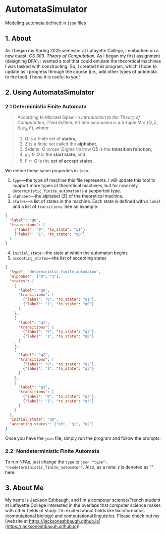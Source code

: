 <script
  src="https://cdn.mathjax.org/mathjax/latest/MathJax.js?config=TeX-AMS-MML_HTMLorMML"
  type="text/javascript">
</script>
# AutomataSimulator
Modeling automata defined in `json` files

## 1. About
As I began my Spring 2025 semester at Lafayette College, I embarked on a new quest: _CS 303: Theory of Computation_. As I began my first assignment (designing DFA), I wanted a tool that could emulate the theoretical machines I was tasked with constructing. So, I created this program, which I hope to update as I progress through the course (i.e., add other types of automata to the tool). I hope it is useful to you!

## 2. Using AutomataSimulator

### 2.1 Deterministic Finite Automata
> According to Michael Sipser in _Introduction to the Theory of Computation, Third Edition_, A finite automaton is a 5-tuple M = $(Q, \Sigma, \delta, q_0, F)$, where:
> 1. $Q$ is a finite set of **states**,
> 2. $\Sigma$ is a finite set called the **alphabet**,
> 3. $\delta: Q \cross \Sigma \rarrow Q$ is the **transition function**,
> 4. $q_0 \in Q$ is the **start state**, and
> 5. $F \subset Q$ is the **set of accept states**.

We define these same properties in `json`.

1. `type`—the type of machine this file represents. I will update this tool to support more types of theoretical machines, but for now only `deterministic_finite_automaton` is a supported type.
2. `alphabet`—the alphabet ($\Sigma$) of the theoretical machine.
3. `states`—a list of states in the machine. Each state is defined with a `label` and a list of `transitions`. See an example:
```json
{
  "label": "q0",
  "transitions": [
    {"label": "0", "to_state": "q1"},
    {"label": "1", "to_state": "q0"}
  ]
}
```
4. `initial_state`—the state at which the automaton begins
5. `accepting_states`—the list of accepting states

```json
{
  "type": "deterministic_finite_automaton",
  "alphabet": ["0", "1"],
  "states": [
    {
      "label": "q0",
      "transitions": [
        {"label": "0", "to_state": "q1"},
        {"label": "1", "to_state": "q0"}
      ]
    },
    {
      "label": "q1",
      "transitions": [
        {"label": "0", "to_state": "q2"},
        {"label": "1", "to_state": "q0"}
      ]
    },
    {
      "label": "q2",
      "transitions": [
        {"label": "0", "to_state": "q2"},
        {"label": "1", "to_state": "q3"}
      ]
    },
    {
      "label": "q3",
      "transitions": [
        {"label": "0", "to_state": "q3"},
        {"label": "1", "to_state": "q3"}
      ]
    }
  ],
  "initial_state": "q0",
  "accepting_states": ["q0", "q1", "q2"]
}
```

Once you have the `json` file, simply run the program and follow the prompts.

### 2.2: Nondeterministic Finite Automata
To run NFAs, just change the `type` to ```json "type": "nondeterministic_finite_automaton"```. Also, as a note: $\epsilon$ is denoted as "" here.

## 3. About Me
My name is Jackson Eshbaugh, and I'm a computer science/French student at Lafayette College interested in the overlaps that computer science makes with other fields of study. I'm excited about fields like bioinformatics (computational biology) and computational linguistics. Please check out my [website at https://jacksoneshbaugh.github.io](https://jacksoneshbaugh.github.io)!